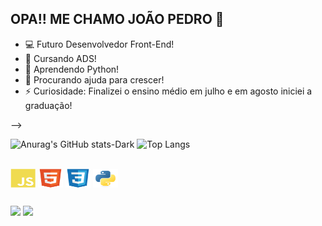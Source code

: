 ## OPA!! ME CHAMO JOÃO PEDRO 👋

- 💻 Futuro Desenvolvedor Front-End!
- 📘 Cursando ADS!
- 🌱 Aprendendo Python!
- 🤔 Procurando ajuda para crescer!
- ⚡ Curiosidade: Finalizei o ensino médio em julho e em agosto iniciei a graduação!
 
-->


![Anurag's GitHub stats-Dark](https://github-readme-stats.vercel.app/api?username=jao-vieira&show_icons=true&theme=dark#gh-dark-mode-only)
![Top Langs](https://github-readme-stats.vercel.app/api/top-langs/?username=jao-vieira&layout=compact&&theme=dark)

<div style="display: inline_block"><br>
  <img align="center" alt="Jao-Js" height="30" width="40" src="https://raw.githubusercontent.com/devicons/devicon/master/icons/javascript/javascript-plain.svg">
  <img align="center" alt="Jao-HTML" height="30" width="40" src="https://raw.githubusercontent.com/devicons/devicon/master/icons/html5/html5-original.svg">
  <img align="center" alt="Jao-CSS" height="30" width="40" src="https://raw.githubusercontent.com/devicons/devicon/master/icons/css3/css3-original.svg">
  <img align="center" alt="jao-Python" height="30" width="40" src="https://raw.githubusercontent.com/devicons/devicon/master/icons/python/python-original.svg">
</div>

##

<div> 
  
  <a href="https://instagram.com/jao._vieira_" target="_blank"><img src="https://img.shields.io/badge/-Instagram-%23E4405F?style=for-the-badge&logo=instagram&logoColor=white" target="_blank"></a>
  <a href="https://www.linkedin.com/in/joão-pedro-v-35618628b" target="_blank"><img src="https://img.shields.io/badge/-LinkedIn-%230077B5?style=for-the-badge&logo=linkedin&logoColor=white" target="_blank"></a> 
  
</div>
